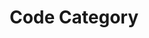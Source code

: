 ---
title: Code Category
description: A description of this category
image:

# Badge style
style:
    background: "#2a9d8f"
    color: "#fff"
---